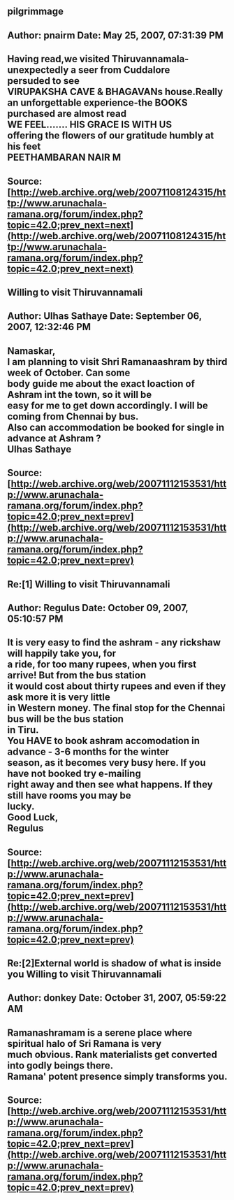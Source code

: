 ## pilgrimmage  
Author: pnairm              Date: May 25, 2007, 07:31:39 PM  
---  
Having read,we visited Thiruvannamala-unexpectedly a seer from Cuddalore  
persuded to see   
VIRUPAKSHA CAVE & BHAGAVANs house.Really an unforgettable experience-the BOOKS  
purchased are almost read   
 WE FEEL....... HIS GRACE IS WITH US   
 offering the flowers of our gratitude humbly at his feet   
 PEETHAMBARAN NAIR M
 ---  
Source:[http://web.archive.org/web/20071108124315/http://www.arunachala-ramana.org/forum/index.php?topic=42.0;prev_next=next](http://web.archive.org/web/20071108124315/http://www.arunachala-ramana.org/forum/index.php?topic=42.0;prev_next=next)   
---  

## Willing to visit Thiruvannamali  
Author: Ulhas Sathaye       Date: September 06, 2007, 12:32:46 PM  
---  
Namaskar,   
I am planning to visit Shri Ramanaashram by third week of October. Can some  
body guide me about the exact loaction of Ashram int the town, so it will be  
easy for me to get down accordingly. I will be coming from Chennai by bus.  
Also can accommodation be booked for single in advance at Ashram ?   
Ulhas Sathaye
 ---  
Source:[http://web.archive.org/web/20071112153531/http://www.arunachala-ramana.org/forum/index.php?topic=42.0;prev_next=prev](http://web.archive.org/web/20071112153531/http://www.arunachala-ramana.org/forum/index.php?topic=42.0;prev_next=prev)   
---  

## Re:[1] Willing to visit Thiruvannamali  
Author: Regulus             Date: October 09, 2007, 05:10:57 PM  
---  
It is very easy to find the ashram - any rickshaw will happily take you, for  
a ride, for too many rupees, when you first arrive! But from the bus station  
it would cost about thirty rupees and even if they ask more it is very little  
in Western money. The final stop for the Chennai bus will be the bus station  
in Tiru.   
You HAVE to book ashram accomodation in advance - 3-6 months for the winter  
season, as it becomes very busy here. If you have not booked try e-mailing  
right away and then see what happens. If they still have rooms you may be  
lucky.   
Good Luck,   
Regulus
 ---  
Source:[http://web.archive.org/web/20071112153531/http://www.arunachala-ramana.org/forum/index.php?topic=42.0;prev_next=prev](http://web.archive.org/web/20071112153531/http://www.arunachala-ramana.org/forum/index.php?topic=42.0;prev_next=prev)   
---  

## Re:[2]External world is shadow of what is inside you  Willing to visit Thiruvannamali  
Author: donkey              Date: October 31, 2007, 05:59:22 AM  
---  
Ramanashramam is a serene place where spiritual halo of Sri Ramana is very  
much obvious. Rank materialists get converted into godly beings there.  
Ramana' potent presence simply transforms you.
 ---  
Source:[http://web.archive.org/web/20071112153531/http://www.arunachala-ramana.org/forum/index.php?topic=42.0;prev_next=prev](http://web.archive.org/web/20071112153531/http://www.arunachala-ramana.org/forum/index.php?topic=42.0;prev_next=prev)   
---  

